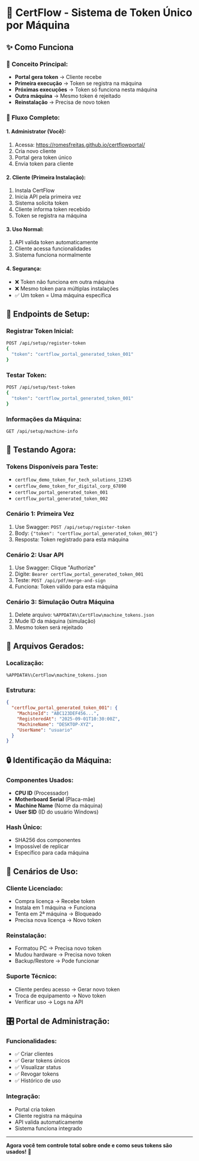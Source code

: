 # 🔐 CertFlow - Sistema de Token Único por Máquina

## ✨ Como Funciona

### 🎯 **Conceito Principal:**
- **Portal gera token** → Cliente recebe
- **Primeira execução** → Token se registra na máquina
- **Próximas execuções** → Token só funciona nesta máquina
- **Outra máquina** → Mesmo token é rejeitado
- **Reinstalação** → Precisa de novo token

### 🚀 **Fluxo Completo:**

#### **1. Administrator (Você):**
1. Acessa: https://romesfreitas.github.io/certflowportal/
2. Cria novo cliente
3. Portal gera token único
4. Envia token para cliente

#### **2. Cliente (Primeira Instalação):**
1. Instala CertFlow
2. Inicia API pela primeira vez
3. Sistema solicita token
4. Cliente informa token recebido
5. Token se registra na máquina

#### **3. Uso Normal:**
1. API valida token automaticamente
2. Cliente acessa funcionalidades
3. Sistema funciona normalmente

#### **4. Segurança:**
- ❌ Token não funciona em outra máquina
- ❌ Mesmo token para múltiplas instalações
- ✅ Um token = Uma máquina específica

## 🔧 **Endpoints de Setup:**

### **Registrar Token Inicial:**
```bash
POST /api/setup/register-token
{
  "token": "certflow_portal_generated_token_001"
}
```

### **Testar Token:**
```bash
POST /api/setup/test-token
{
  "token": "certflow_portal_generated_token_001"
}
```

### **Informações da Máquina:**
```bash
GET /api/setup/machine-info
```

## 🧪 **Testando Agora:**

### **Tokens Disponíveis para Teste:**
- `certflow_demo_token_for_tech_solutions_12345`
- `certflow_demo_token_for_digital_corp_67890`
- `certflow_portal_generated_token_001`
- `certflow_portal_generated_token_002`

### **Cenário 1: Primeira Vez**
1. Use Swagger: `POST /api/setup/register-token`
2. Body: `{"token": "certflow_portal_generated_token_001"}`
3. Resposta: Token registrado para esta máquina

### **Cenário 2: Usar API**
1. Use Swagger: Clique "Authorize"
2. Digite: `Bearer certflow_portal_generated_token_001`
3. Teste: `POST /api/pdf/merge-and-sign`
4. Funciona: Token válido para esta máquina

### **Cenário 3: Simulação Outra Máquina**
1. Delete arquivo: `%APPDATA%\CertFlow\machine_tokens.json`
2. Mude ID da máquina (simulação)
3. Mesmo token será rejeitado

## 📁 **Arquivos Gerados:**

### **Localização:**
```
%APPDATA%\CertFlow\machine_tokens.json
```

### **Estrutura:**
```json
{
  "certflow_portal_generated_token_001": {
    "MachineId": "ABC123DEF456...",
    "RegisteredAt": "2025-09-01T10:30:00Z",
    "MachineName": "DESKTOP-XYZ",
    "UserName": "usuario"
  }
}
```

## 🔒 **Identificação da Máquina:**

### **Componentes Usados:**
- **CPU ID** (Processador)
- **Motherboard Serial** (Placa-mãe)
- **Machine Name** (Nome da máquina)
- **User SID** (ID do usuário Windows)

### **Hash Único:**
- SHA256 dos componentes
- Impossível de replicar
- Específico para cada máquina

## 💼 **Cenários de Uso:**

### **Cliente Licenciado:**
- Compra licença → Recebe token
- Instala em 1 máquina → Funciona
- Tenta em 2ª máquina → Bloqueado
- Precisa nova licença → Novo token

### **Reinstalação:**
- Formatou PC → Precisa novo token
- Mudou hardware → Precisa novo token
- Backup/Restore → Pode funcionar

### **Suporte Técnico:**
- Cliente perdeu acesso → Gerar novo token
- Troca de equipamento → Novo token
- Verificar uso → Logs na API

## 🎛 **Portal de Administração:**

### **Funcionalidades:**
- ✅ Criar clientes
- ✅ Gerar tokens únicos
- ✅ Visualizar status
- ✅ Revogar tokens
- ✅ Histórico de uso

### **Integração:**
- Portal cria token
- Cliente registra na máquina
- API valida automaticamente
- Sistema funciona integrado

---

**Agora você tem controle total sobre onde e como seus tokens são usados!** 🚀
